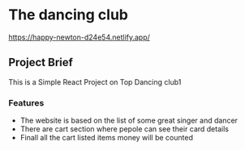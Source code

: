 # The dancing club 

https://happy-newton-d24e54.netlify.app/

## Project Brief

This is a Simple React Project on Top Dancing club1
### Features

* The website is based on the list of some great singer and dancer
* There are cart section where pepole can see their card details
* Finall all the cart listed items money will be counted